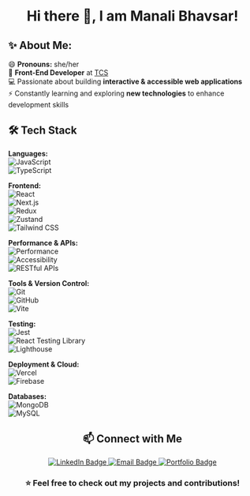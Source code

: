 <h1 align="center"> Hi there 👋, I am Manali Bhavsar! </h1>

<h2>✨ About Me:</h2>

😄 **Pronouns:** she/her  
🚀 **Front-End Developer** at [TCS](https://www.tcs.com/)  
💻 Passionate about building **interactive & accessible web applications**  
⚡ Constantly learning and exploring **new technologies** to enhance development skills  
   


## 🛠️ Tech Stack  

**Languages:**  
![JavaScript](https://img.shields.io/badge/-JavaScript-F7DF1E?style=flat&logo=javascript&logoColor=black)  
![TypeScript](https://img.shields.io/badge/-TypeScript-3178C6?style=flat&logo=typescript&logoColor=white)  

**Frontend:**  
![React](https://img.shields.io/badge/-React-61DAFB?style=flat&logo=react&logoColor=black)  
![Next.js](https://img.shields.io/badge/-Next.js-000000?style=flat&logo=next.js&logoColor=white)  
![Redux](https://img.shields.io/badge/-Redux-764ABC?style=flat&logo=redux&logoColor=white)  
![Zustand](https://img.shields.io/badge/-Zustand-8C8C8C?style=flat)  
![Tailwind CSS](https://img.shields.io/badge/-Tailwind%20CSS-38B2AC?style=flat&logo=tailwind-css&logoColor=white)  

**Performance & APIs:**  
![Performance](https://img.shields.io/badge/-Performance%20Tuning-orange?style=flat)  
![Accessibility](https://img.shields.io/badge/-Accessibility-blue?style=flat)  
![RESTful APIs](https://img.shields.io/badge/-RESTful%20APIs-005571?style=flat)  

**Tools & Version Control:**  
![Git](https://img.shields.io/badge/-Git-F05032?style=flat&logo=git&logoColor=white)  
![GitHub](https://img.shields.io/badge/-GitHub-181717?style=flat&logo=github&logoColor=white)  
![Vite](https://img.shields.io/badge/-Vite-646CFF?style=flat&logo=vite&logoColor=white)  

**Testing:**  
![Jest](https://img.shields.io/badge/-Jest-C21325?style=flat&logo=jest&logoColor=white)  
![React Testing Library](https://img.shields.io/badge/-React%20Testing%20Library-E33332?style=flat&logo=testing-library&logoColor=white)  
![Lighthouse](https://img.shields.io/badge/-Lighthouse-F44B21?style=flat&logo=lighthouse&logoColor=white)  

**Deployment & Cloud:**  
![Vercel](https://img.shields.io/badge/-Vercel-000000?style=flat&logo=vercel&logoColor=white)  
![Firebase](https://img.shields.io/badge/-Firebase-FFCA28?style=flat&logo=firebase&logoColor=black)  

**Databases:**  
![MongoDB](https://img.shields.io/badge/-MongoDB-47A248?style=flat&logo=mongodb&logoColor=white)  
![MySQL](https://img.shields.io/badge/-MySQL-4479A1?style=flat&logo=mysql&logoColor=white)  




<h2 align="center">📫 Connect with Me</h2>  

<p align="center">
  <a href="https://www.linkedin.com/in/manali-bhavsar/" target="_blank">
    <img src="https://img.shields.io/badge/LinkedIn-0A66C2?style=for-the-badge&logo=linkedin&logoColor=white" alt="LinkedIn Badge">
  </a>
  <a href="mailto:manalisbhavsar@gmail.com">
    <img src="https://img.shields.io/badge/Email-D14836?style=for-the-badge&logo=gmail&logoColor=white" alt="Email Badge">
  </a>
  <a href="https://manalibhavsar.vercel.app/" target="_blank">
    <img src="https://img.shields.io/badge/Portfolio-24292F?style=for-the-badge&logo=github&logoColor=white" alt="Portfolio Badge">
  </a>
</p>



<h3 align="center">⭐️ Feel free to check out my projects and contributions!</h3>
